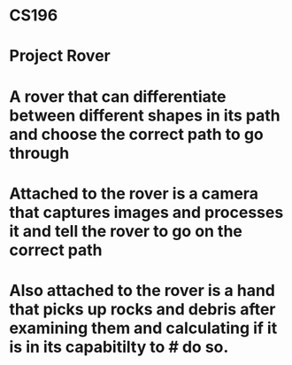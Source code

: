 # CS196
# Project Rover
# A rover that can differentiate between different shapes in its path and choose the correct path to go through
# Attached to the rover is a camera that captures images and processes it and tell the rover to go on the correct path
# Also attached to the rover is a hand that picks up rocks and debris after examining them and calculating if it is in its capabitilty to # do so.
